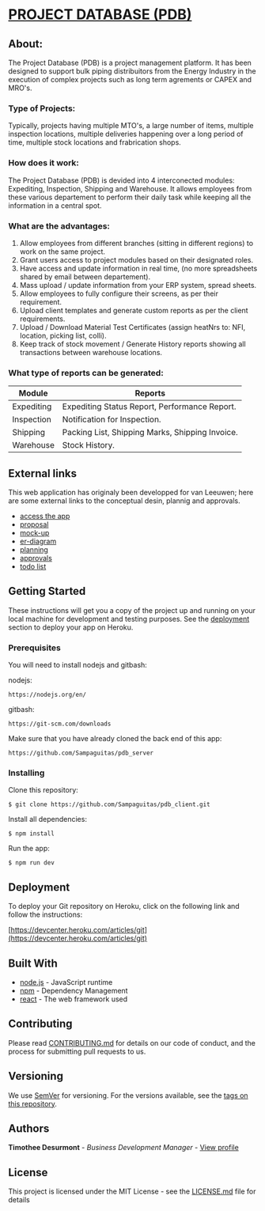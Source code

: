 # [PROJECT DATABASE (PDB)](https://pdb-client.herokuapp.com/)

## About:

The Project Database (PDB) is a project management platform. It has been designed to support bulk piping distribuitors from the Energy Industry in the execution of complex projects such as long term agrements or CAPEX and MRO's.

### Type of Projects:

Typically, projects having multiple MTO's, a large number of items, multiple inspection locations, multiple deliveries happening over a long period of time, multiple stock locations and frabrication shops. 

### How does it work:

The Project Database (PDB) is devided into 4 interconected modules: Expediting, Inspection, Shipping and Warehouse. It allows employees from these various departement to perform their daily task while keeping all the information in a central spot.

### What are the advantages:

1. Allow employees from different branches (sitting in different regions) to work on the same project.
2. Grant users access to project modules based on their designated roles.
3. Have access and update information in real time, (no more spreadsheets shared by email between departement).
4. Mass upload / update information from your ERP system, spread sheets.
5. Allow employees to fully configure their screens, as per their requirement.
6. Upload client templates and generate custom reports as per the client requirements.
7. Upload / Download Material Test Certificates (assign heatNrs to: NFI, location, picking list, colli).
8. Keep track of stock movement / Generate History reports showing all transactions between warehouse locations.

### What type of reports can be generated:

Module | Reports
--- | ---
Expediting | Expediting Status Report, Performance Report.
Inspection | Notification for Inspection.
Shipping | Packing List, Shipping Marks, Shipping Invoice.
Warehouse | Stock History.


## External links

This web application has originaly been developped for van Leeuwen; here are some external links to the conceptual desin, plannig and approvals.

* [access the app](https://pdb-client.herokuapp.com/)
* [proposal](https://vanleeuwenpublic.s3.eu-west-3.amazonaws.com/proposal/Proposal.pdf)
* [mock-up](https://vanleeuwenpublic.s3.eu-west-3.amazonaws.com/proposal/Mock-up.pdf)
* [er-diagram](https://vanleeuwenpublic.s3.eu-west-3.amazonaws.com/proposal/entity+relationship+diagram.svg)
* [planning](https://vanleeuwenpublic.s3.eu-west-3.amazonaws.com/proposal/Planning+Rev14.xlsx)
* [approvals](APPROVAL.md)
* [todo list](TODO.md)

## Getting Started

These instructions will get you a copy of the project up and running on your local machine for development and testing purposes. See the [deployment](https://github.com/Sampaguitas/pdb_client/blob/master/README.md#deployment) section to deploy your app on Heroku.

### Prerequisites

You will need to install nodejs and gitbash:

nodejs:

```
https://nodejs.org/en/
```

gitbash:

```
https://git-scm.com/downloads
```

Make sure that you have already cloned the back end of this app:

```
https://github.com/Sampaguitas/pdb_server
```

### Installing

Clone this repository:

```
$ git clone https://github.com/Sampaguitas/pdb_client.git
```

Install all dependencies:

```
$ npm install
```

Run the app:

```
$ npm run dev
```

## Deployment

To deploy your Git repository on Heroku, click on the following link and follow the instructions: 

[https://devcenter.heroku.com/articles/git](https://devcenter.heroku.com/articles/git)

## Built With

* [node.js](https://nodejs.org/en/) - JavaScript runtime
* [npm](https://www.npmjs.com) - Dependency Management
* [react](reactjs.org) - The web framework used

## Contributing

Please read [CONTRIBUTING.md](CONTRIBUTING.md) for details on our code of conduct, and the process for submitting pull requests to us.

## Versioning

We use [SemVer](http://semver.org/) for versioning. For the versions available, see the [tags on this repository](https://github.com/Sampaguitas/pdb_client/tags). 

## Authors

**Timothee Desurmont** - *Business Development Manager* - [View profile](https://www.linkedin.com/in/timothee-desurmont-82243245/)

## License

This project is licensed under the MIT License - see the [LICENSE.md](LICENSE.md) file for details

